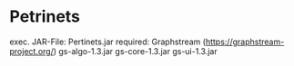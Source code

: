 # Petrinets
exec. JAR-File: Pertinets.jar
required:
Graphstream (https://graphstream-project.org/)
gs-algo-1.3.jar
gs-core-1.3.jar
gs-ui-1.3.jar
